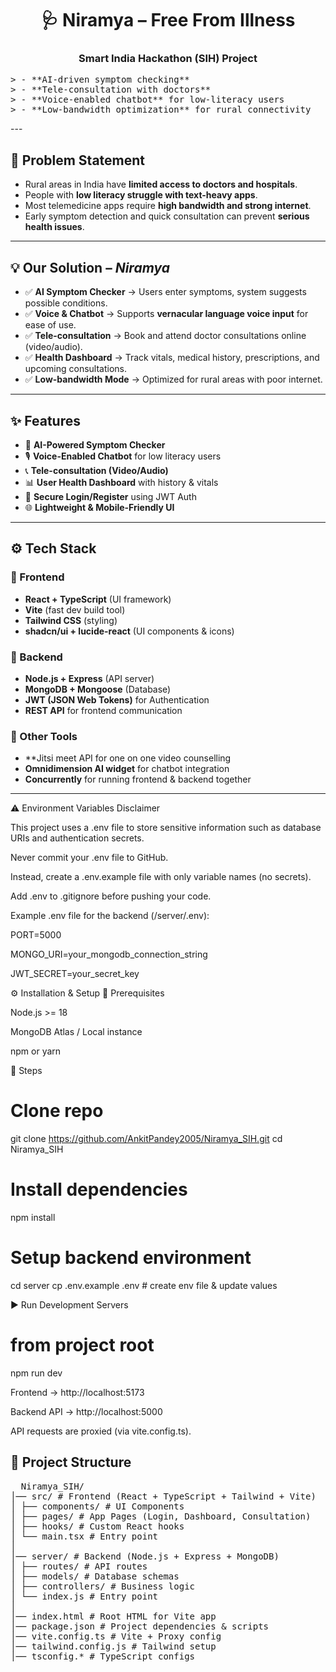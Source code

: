 <h1 align="center"> 🩺 Niramya – Free From Illness </h1>
<h3 align="center"> Smart India Hackathon (SIH) Project </h3>
<pre>
> - **AI-driven symptom checking**  
> - **Tele-consultation with doctors**  
> - **Voice-enabled chatbot** for low-literacy users  
> - **Low-bandwidth optimization** for rural connectivity  
</pre>
---

## 🏥 Problem Statement
- Rural areas in India have **limited access to doctors and hospitals**.  
- People with **low literacy struggle with text-heavy apps**.  
- Most telemedicine apps require **high bandwidth and strong internet**.  
- Early symptom detection and quick consultation can prevent **serious health issues**.  

---

## 💡 Our Solution – *Niramya*
- ✅ **AI Symptom Checker** → Users enter symptoms, system suggests possible conditions.  
- ✅ **Voice & Chatbot** → Supports **vernacular language voice input** for ease of use.  
- ✅ **Tele-consultation** → Book and attend doctor consultations online (video/audio).  
- ✅ **Health Dashboard** → Track vitals, medical history, prescriptions, and upcoming consultations.  
- ✅ **Low-bandwidth Mode** → Optimized for rural areas with poor internet.  

---

## ✨ Features
- 🤖 **AI-Powered Symptom Checker**  
- 🎙 **Voice-Enabled Chatbot** for low literacy users  
- 📞 **Tele-consultation (Video/Audio)**  
- 📊 **User Health Dashboard** with history & vitals  
- 🔐 **Secure Login/Register** using JWT Auth  
- 🌐 **Lightweight & Mobile-Friendly UI**  

---

## ⚙️ Tech Stack

### 🔹 Frontend
- **React + TypeScript** (UI framework)  
- **Vite** (fast dev build tool)  
- **Tailwind CSS** (styling)  
- **shadcn/ui + lucide-react** (UI components & icons)  

### 🔹 Backend
- **Node.js + Express** (API server)  
- **MongoDB + Mongoose** (Database)  
- **JWT (JSON Web Tokens)** for Authentication  
- **REST API** for frontend communication  


### 🔹 Other Tools
- **Jitsi meet API  for one on one video counselling
- **Omnidimension AI widget** for chatbot integration  
- **Concurrently** for running frontend & backend together  

---
⚠️ Environment Variables Disclaimer 


This project uses a .env file to store sensitive information such as database URIs and authentication secrets.

Never commit your .env file to GitHub.

Instead, create a .env.example file with only variable names (no secrets).

Add .env to .gitignore before pushing your code.


Example .env file for the backend (/server/.env):

PORT=5000

MONGO_URI=your_mongodb_connection_string

JWT_SECRET=your_secret_key


⚙️ Installation & Setup
🔑 Prerequisites


Node.js >= 18

MongoDB Atlas / Local instance

npm or yarn

🚀 Steps
# Clone repo
git clone https://github.com/AnkitPandey2005/Niramya_SIH.git
cd Niramya_SIH

# Install dependencies
npm install

# Setup backend environment
cd server
cp .env.example .env   # create env file & update values

▶️ Run Development Servers
# from project root
npm run dev


Frontend → http://localhost:5173

Backend API → http://localhost:5000

API requests are proxied (via vite.config.ts).

## 📂 Project Structure
<pre>
  Niramya_SIH/
│── src/ # Frontend (React + TypeScript + Tailwind + Vite)
│ ├── components/ # UI Components
│ ├── pages/ # App Pages (Login, Dashboard, Consultation)
│ ├── hooks/ # Custom React hooks
│ └── main.tsx # Entry point
│
│── server/ # Backend (Node.js + Express + MongoDB)
│ ├── routes/ # API routes
│ ├── models/ # Database schemas
│ ├── controllers/ # Business logic
│ └── index.js # Entry point
│
│── index.html # Root HTML for Vite app
│── package.json # Project dependencies & scripts
│── vite.config.ts # Vite + Proxy config
│── tailwind.config.js # Tailwind setup
│── tsconfig.* # TypeScript configs
</pre>
